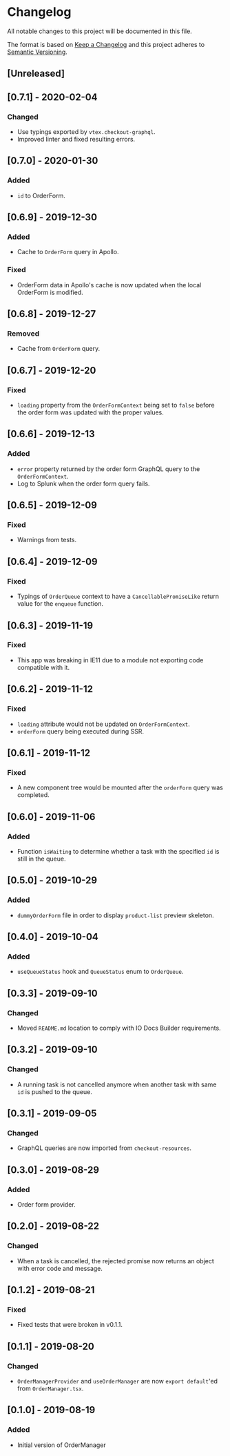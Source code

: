 # Changelog

All notable changes to this project will be documented in this file.

The format is based on [Keep a Changelog](http://keepachangelog.com/en/1.0.0/)
and this project adheres to [Semantic Versioning](http://semver.org/spec/v2.0.0.html).

## [Unreleased]

## [0.7.1] - 2020-02-04
### Changed
- Use typings exported by `vtex.checkout-graphql`.
- Improved linter and fixed resulting errors.

## [0.7.0] - 2020-01-30

### Added

- `id` to OrderForm.

## [0.6.9] - 2019-12-30
### Added
- Cache to `OrderForm` query in Apollo.

### Fixed
- OrderForm data in Apollo's cache is now updated when the local OrderForm is modified.

## [0.6.8] - 2019-12-27
### Removed
- Cache from `OrderForm` query.

## [0.6.7] - 2019-12-20
### Fixed
- `loading` property from the `OrderFormContext` being set to `false` before the order form was updated with the proper values.

## [0.6.6] - 2019-12-13
### Added
- `error` property returned by the order form GraphQL query to the `OrderFormContext`.
- Log to Splunk when the order form query fails.

## [0.6.5] - 2019-12-09
### Fixed
- Warnings from tests.

## [0.6.4] - 2019-12-09
### Fixed
- Typings of `OrderQueue` context to have a `CancellablePromiseLike` return
  value for the `enqueue` function.

## [0.6.3] - 2019-11-19
### Fixed
- This app was breaking in IE11 due to a module not exporting code compatible with it.

## [0.6.2] - 2019-11-12
### Fixed
- `loading` attribute would not be updated on `OrderFormContext`.
- `orderForm` query being executed during SSR.

## [0.6.1] - 2019-11-12
### Fixed
- A new component tree would be mounted after the `orderForm` query was completed.

## [0.6.0] - 2019-11-06
### Added
- Function `isWaiting` to determine whether a task with the specified `id` is still in the queue.

## [0.5.0] - 2019-10-29
### Added
- `dummyOrderForm` file in order to display `product-list` preview skeleton.

## [0.4.0] - 2019-10-04
### Added
- `useQueueStatus` hook and `QueueStatus` enum to `OrderQueue`.

## [0.3.3] - 2019-09-10
### Changed
- Moved `README.md` location to comply with IO Docs Builder requirements.

## [0.3.2] - 2019-09-10
### Changed
- A running task is not cancelled anymore when another task with same `id` is pushed to the queue.

## [0.3.1] - 2019-09-05
### Changed
- GraphQL queries are now imported from `checkout-resources`.

## [0.3.0] - 2019-08-29
### Added
- Order form provider.

## [0.2.0] - 2019-08-22
### Changed
- When a task is cancelled, the rejected promise now returns an object with error code and message.

## [0.1.2] - 2019-08-21
### Fixed
- Fixed tests that were broken in v0.1.1.

## [0.1.1] - 2019-08-20
### Changed
- `OrderManagerProvider` and `useOrderManager` are now `export default`'ed from `OrderManager.tsx`.

## [0.1.0] - 2019-08-19
### Added
- Initial version of OrderManager
